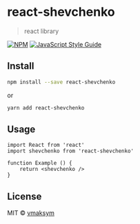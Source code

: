 # react-shevchenko

> react library

[![NPM](https://img.shields.io/npm/v/react-shevchenko.svg)](https://www.npmjs.com/package/react-shevchenko) [![JavaScript Style Guide](https://img.shields.io/badge/code_style-standard-brightgreen.svg)](https://standardjs.com)

## Install

```bash
npm install --save react-shevchenko
```
or

```bash
yarn add react-shevchenko
```

## Usage

```tsx
import React from 'react'
import shevchenko from 'react-shevchenko'

function Example () {
    return <shevchenko />
}
```

## License

MIT © [vmaksym](https://github.com/vmaksym)
